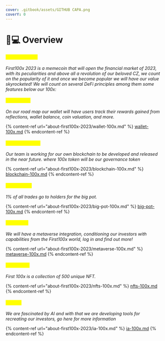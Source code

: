 ```yaml
---
cover: .gitbook/assets/GITHUB CAPA.png
coverY: 0
---
```


# 👨💻 Overview

#### _<mark style="color:yellow;">First100x 2023</mark>_

_First100x 2023 is a memecoin that will open the financial market of 2023, with its peculiarities and above all a revolution of our beloved CZ, we count on the popularity of it and once we become popular we will have our value skyrocketed! We will count on several DeFi principles among them some features below our 100x:_

#### _<mark style="color:yellow;">Wallet 100x</mark>_

_On our road map our wallet will have users track their rewards gained from reflections, wallet balance, coin valuation, and more._&#x20;

{% content-ref url="about-first100x-2023/wallet-100x.md" %}
[wallet-100x.md](about-first100x-2023/wallet-100x.md)
{% endcontent-ref %}

#### <mark style="color:yellow;">Blockchain 100x</mark>

_Our team is working for our own blockchain to be developed and released in the near future. where 100x token will be our governance token_

{% content-ref url="about-first100x-2023/blockchain-100x.md" %}
[blockchain-100x.md](about-first100x-2023/blockchain-100x.md)
{% endcontent-ref %}

#### <mark style="color:yellow;">Big Pot 100x</mark>

_1% of all trades go to holders for the big pot._

{% content-ref url="about-first100x-2023/big-pot-100x.md" %}
[big-pot-100x.md](about-first100x-2023/big-pot-100x.md)
{% endcontent-ref %}

#### <mark style="color:yellow;">Metaverse</mark>

_We will have a metaverse integration, conditioning our investors with capabilities from the First100x world, log in and find out more!_

{% content-ref url="about-first100x-2023/metaverse-100x.md" %}
[metaverse-100x.md](about-first100x-2023/metaverse-100x.md)
{% endcontent-ref %}

#### <mark style="color:yellow;">NFT's 100x</mark>

_First 100x is a collection of 500 unique NFT._

{% content-ref url="about-first100x-2023/nfts-100x.md" %}
[nfts-100x.md](about-first100x-2023/nfts-100x.md)
{% endcontent-ref %}

#### <mark style="color:yellow;">IA 100x</mark>

_We are fascinated by AI and with that we are developing tools for recreating our investors, go here for more information_

{% content-ref url="about-first100x-2023/ia-100x.md" %}
[ia-100x.md](about-first100x-2023/ia-100x.md)
{% endcontent-ref %}
